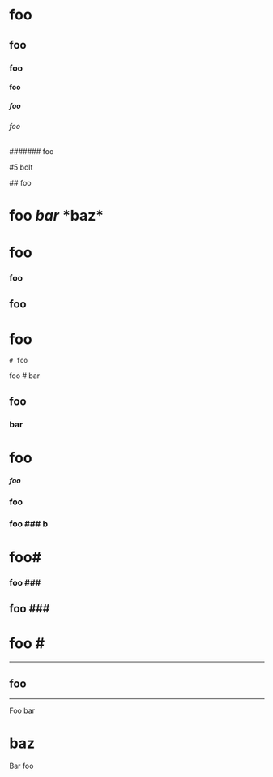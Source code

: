 # foo
## foo
### foo
#### foo
##### foo
###### foo

####### foo

#5 bolt

\## foo

# foo *bar* \*baz\*

#                  foo

 ### foo
  ## foo
   # foo

    # foo

foo
    # bar

## foo ##
  ###   bar    ###

# foo ##################################
##### foo ##

### foo ###

### foo ### b

# foo#

### foo \###
## foo #\##
# foo \#

****
## foo
****

Foo bar
# baz
Bar foo

##
#
### ###